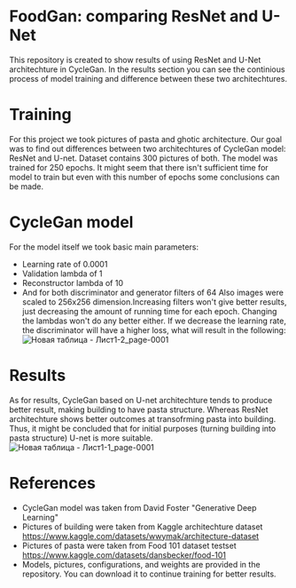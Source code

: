 # FoodGan: comparing ResNet and U-Net
This repository is created to show results of using ResNet and U-Net architechture in CycleGan. In the results section you can see the continious process of model training and difference between these two architechtures. 
# Training
For this project we took pictures of pasta and ghotic architecture. Our goal was to find out differences between two architechtures of CycleGan model: ResNet and U-net. Dataset contains 300 pictures of both. The model was trained for 250 epochs. It might seem that there isn't sufficient time for model to train but even with this number of epochs some conclusions can be made.
# CycleGan model
For the model itself we took basic main parameters:
- Learning rate of 0.0001
- Validation lambda of 1
- Reconstructor lambda of 10
- And for both discriminator and generator filters of 64
Also images were scaled to 256x256 dimension.Increasing filters won't give better results, just decreasing the amount of running time for each epoch. 
Changing the lambdas won't do any better either. If we decrease the learning rate, the discriminator will have a higher loss, what will result in the following:
![Новая таблица - Лист1-2_page-0001](https://user-images.githubusercontent.com/73700350/185763068-920bd576-7702-4b80-b2e2-cc1fc5eca22d.jpg)
# Results
As for results, CycleGan based on U-net architechture tends to produce better result, making building to have pasta structure. Whereas ResNet architechture shows better outcomes at transofrming pasta into building. Thus, it might be concluded that for initial purposes (turning building into pasta structure) U-net is more suitable.
![Новая таблица - Лист1-1_page-0001](https://user-images.githubusercontent.com/73700350/185762630-b587a9bf-8ce4-405f-8a04-3bf8056d8ef1.jpg)
# References
- CycleGan model was taken from David Foster "Generative Deep Learning"
- Pictures of building were taken from Kaggle architechture dataset https://www.kaggle.com/datasets/wwymak/architecture-dataset
- Pictures of pasta were taken from Food 101 dataset testset https://www.kaggle.com/datasets/dansbecker/food-101
- Models, pictures, configurations, and weights are provided in the repository. You can download it to continue training for better results.
